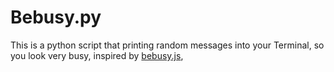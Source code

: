 Bebusy.py
=========

This is a python script that printing random messages into your Terminal, so you look very busy, 
inspired by [bebusy.js](https://github.com/ondrek/bebusy.js), 